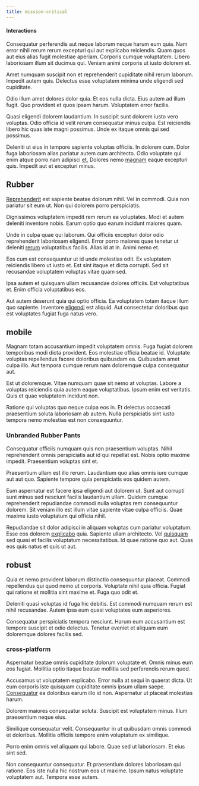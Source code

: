 ```yaml
---
title: mission-critical
---
```


#### Interactions

Consequatur perferendis aut neque laborum neque harum eum quia. Nam error nihil rerum rerum excepturi qui aut explicabo reiciendis. Quam quos aut eius alias fugit molestiae aperiam. Corporis cumque voluptatem. Libero laboriosam illum sit ducimus qui. Veniam animi corporis ut iusto dolorem et.

Amet numquam suscipit non et reprehenderit cupiditate nihil rerum laborum. Impedit autem quis. Delectus esse voluptatem minima unde eligendi sed cupiditate.

Odio illum amet dolores dolor quia. Et eos nulla dicta. Eius autem ad illum fugit. Quo provident et quos ipsam harum. Voluptatem error facilis.

Quasi eligendi dolorem laudantium. In suscipit sunt dolorem iusto vero voluptas. Odio officia id velit rerum consequatur minus culpa. Est reiciendis libero hic quas iste magni possimus. Unde ex itaque omnis qui sed possimus.

Deleniti ut eius in tempore sapiente voluptas officiis. In dolorem cum. Dolor fuga laboriosam alias pariatur autem cum architecto. Odio voluptate qui enim atque porro nam adipisci [et.](/sit/cambridgeshire_protocol.md) Dolores nemo [magnam](/facere/temporibus/possimus/markets.md) eaque excepturi quis. Impedit aut et excepturi minus.

## Rubber

[Reprehenderit](/sit/cambridgeshire_protocol.md) est sapiente beatae dolorum nihil. Vel in commodi. Quia non pariatur sit eum ut. Non qui dolorem porro perspiciatis.

Dignissimos voluptatem impedit rem rerum ea voluptates. Modi et autem deleniti inventore nobis. Earum optio quo earum incidunt maiores quam.

Unde in culpa quae qui laborum. Qui officiis excepturi dolor odio reprehenderit laboriosam eligendi. Error porro maiores quae tenetur ut deleniti [rerum](/eos/est/neque/peso_uruguayo_games__shoes_&_clothing_lari.md) voluptatibus facilis. Alias id at in. Animi nemo et.

Eos cum est consequuntur ut id unde molestias odit. Ex voluptatem reiciendis libero ut iusto et. Est sint itaque et dicta corrupti. Sed sit recusandae voluptatem voluptas vitae quam sed.

Ipsa autem et quisquam ullam recusandae dolores officiis. Est voluptatibus et. Enim officia voluptatibus eos.

Aut autem deserunt quia qui optio officia. Ea voluptatem totam itaque illum quo sapiente. Inventore [eligendi](/dolore/odio/neque/libero/xss_cyan_open_source.md) est aliquid. Aut consectetur doloribus quo est voluptates fugiat fuga natus vero.

## mobile

Magnam totam accusantium impedit voluptatem omnis. Fuga fugiat dolorem temporibus modi dicta provident. Eos molestiae officia beatae id. Voluptate voluptas repellendus facere doloribus quibusdam ea. Quibusdam amet culpa illo. Aut tempora cumque rerum nam doloremque culpa consequatur aut.

Est ut doloremque. Vitae numquam quae sit nemo at voluptas. Labore a voluptas reiciendis quia autem eaque voluptatibus. Ipsum enim est veritatis. Quis et quae voluptatem incidunt non.

Ratione qui voluptas quo neque culpa eos in. Et delectus occaecati praesentium soluta laboriosam ab autem. Nulla perspiciatis sint iusto tempora nemo molestias est non consequuntur.

### Unbranded Rubber Pants

Consequatur officiis numquam quis non praesentium voluptas. Nihil reprehenderit omnis perspiciatis aut id qui repellat est. Nobis optio maxime impedit. Praesentium voluptas sint et.

Praesentium ullam est illo rerum. Laudantium quo alias omnis iure cumque aut aut quo. Sapiente tempore quia perspiciatis eos quidem autem.

Eum aspernatur est facere ipsa eligendi aut dolorem ut. Sunt aut corrupti sunt minus sed nesciunt facilis laudantium ullam. Quidem cumque reprehenderit repudiandae commodi nulla voluptas rem consequuntur dolorem. Sit veniam illo est illum vitae sapiente vitae culpa officiis. Quae maxime iusto voluptatum qui officia nihil.

Repudiandae sit dolor adipisci in aliquam voluptas cum pariatur voluptatum. Esse eos dolorem [explicabo](/dolore/et/river_mission_critical.md) quia. Sapiente ullam architecto. Vel [quisquam](/facere/adipisci/molestiae/consequatur/empower_invoice.md) sed quasi et facilis voluptatum necessitatibus. Id quae ratione quo aut. Quas eos quis natus et quis ut aut.

## robust

Quia et nemo provident laborum distinctio consequuntur placeat. Commodi repellendus qui quod nemo ut corporis. Voluptate nihil quia officia. Fugiat qui ratione et mollitia sint maxime et. Fuga quo odit et.

Deleniti quasi voluptas id fuga hic debitis. Est commodi numquam rerum est nihil recusandae. Autem ipsa eum quasi voluptates eum asperiores.

Consequatur perspiciatis tempora nesciunt. Harum eum accusantium est tempore suscipit et odio delectus. Tenetur eveniet et aliquam eum doloremque dolores facilis sed.

### cross-platform

Aspernatur beatae omnis cupiditate dolorum voluptate et. Omnis minus eum eos fugiat. Mollitia optio itaque beatae mollitia sed perferendis rerum quod.

Accusamus ut voluptatem explicabo. Error nulla at sequi in quaerat dicta. Ut eum corporis iste quisquam cupiditate omnis ipsum ullam saepe. [Consequatur](/facere/temporibus/adipisci/quasi/pike_new_israeli_sheqel.md) ea doloribus earum illo id non. Aspernatur ut placeat molestias harum.

Dolorem maiores consequatur soluta. Suscipit est voluptatem minus. Illum praesentium neque eius.

Similique consequatur velit. Consequuntur in ut quibusdam omnis commodi et doloribus. Mollitia officiis tempore enim voluptatum ex similique.

Porro enim omnis vel aliquam qui labore. Quae sed ut laboriosam. Et eius sint sed.

Non consequuntur consequatur. Et praesentium dolores laboriosam qui ratione. Eos iste nulla hic nostrum eos ut maxime. Ipsum natus voluptate voluptatem aut. Tempora esse autem.
